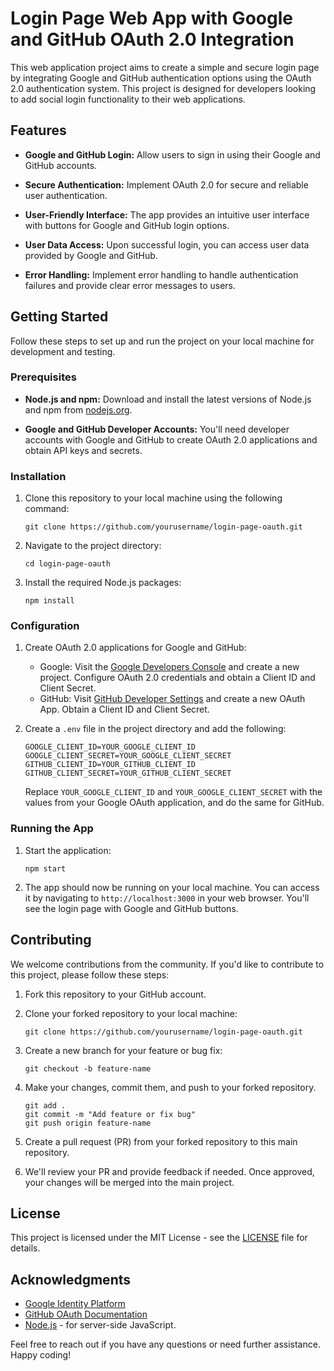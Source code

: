 # Login Page Web App with Google and GitHub OAuth 2.0 Integration

This web application project aims to create a simple and secure login page by integrating Google and GitHub authentication options using the OAuth 2.0 authentication system. This project is designed for developers looking to add social login functionality to their web applications.

## Features

- **Google and GitHub Login:** Allow users to sign in using their Google and GitHub accounts.

- **Secure Authentication:** Implement OAuth 2.0 for secure and reliable user authentication.

- **User-Friendly Interface:** The app provides an intuitive user interface with buttons for Google and GitHub login options.

- **User Data Access:** Upon successful login, you can access user data provided by Google and GitHub.

- **Error Handling:** Implement error handling to handle authentication failures and provide clear error messages to users.

## Getting Started

Follow these steps to set up and run the project on your local machine for development and testing.

### Prerequisites

- **Node.js and npm:** Download and install the latest versions of Node.js and npm from [nodejs.org](https://nodejs.org/).

- **Google and GitHub Developer Accounts:** You'll need developer accounts with Google and GitHub to create OAuth 2.0 applications and obtain API keys and secrets.

### Installation

1. Clone this repository to your local machine using the following command:

   ```
   git clone https://github.com/yourusername/login-page-oauth.git
   ```

2. Navigate to the project directory:

   ```
   cd login-page-oauth
   ```

3. Install the required Node.js packages:

   ```
   npm install
   ```

### Configuration

1. Create OAuth 2.0 applications for Google and GitHub:

   - Google: Visit the [Google Developers Console](https://console.developers.google.com/) and create a new project. Configure OAuth 2.0 credentials and obtain a Client ID and Client Secret.
   - GitHub: Visit [GitHub Developer Settings](https://github.com/settings/developers) and create a new OAuth App. Obtain a Client ID and Client Secret.

2. Create a `.env` file in the project directory and add the following:

   ```
   GOOGLE_CLIENT_ID=YOUR_GOOGLE_CLIENT_ID
   GOOGLE_CLIENT_SECRET=YOUR_GOOGLE_CLIENT_SECRET
   GITHUB_CLIENT_ID=YOUR_GITHUB_CLIENT_ID
   GITHUB_CLIENT_SECRET=YOUR_GITHUB_CLIENT_SECRET
   ```

   Replace `YOUR_GOOGLE_CLIENT_ID` and `YOUR_GOOGLE_CLIENT_SECRET` with the values from your Google OAuth application, and do the same for GitHub.

### Running the App

1. Start the application:

   ```
   npm start
   ```

2. The app should now be running on your local machine. You can access it by navigating to `http://localhost:3000` in your web browser. You'll see the login page with Google and GitHub buttons.

## Contributing

We welcome contributions from the community. If you'd like to contribute to this project, please follow these steps:

1. Fork this repository to your GitHub account.

2. Clone your forked repository to your local machine:

   ```
   git clone https://github.com/yourusername/login-page-oauth.git
   ```

3. Create a new branch for your feature or bug fix:

   ```
   git checkout -b feature-name
   ```

4. Make your changes, commit them, and push to your forked repository.

   ```
   git add .
   git commit -m "Add feature or fix bug"
   git push origin feature-name
   ```

5. Create a pull request (PR) from your forked repository to this main repository.

6. We'll review your PR and provide feedback if needed. Once approved, your changes will be merged into the main project.

## License

This project is licensed under the MIT License - see the [LICENSE](LICENSE) file for details.

## Acknowledgments

- [Google Identity Platform](https://developers.google.com/identity)
- [GitHub OAuth Documentation](https://docs.github.com/en/developers/apps/building-oauth-apps)
- [Node.js](https://nodejs.org/) - for server-side JavaScript.

Feel free to reach out if you have any questions or need further assistance. Happy coding!